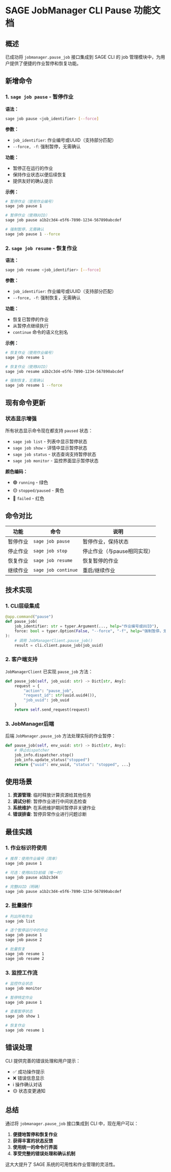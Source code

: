 # SAGE JobManager CLI Pause 功能文档

## 概述

已成功将 `jobmanager.pause_job` 接口集成到 SAGE CLI 的 job 管理模块中，为用户提供了便捷的作业暂停和恢复功能。

## 新增命令

### 1. `sage job pause` - 暂停作业

**语法：**
```bash
sage job pause <job_identifier> [--force]
```

**参数：**
- `job_identifier`: 作业编号或UUID（支持部分匹配）
- `--force, -f`: 强制暂停，无需确认

**功能：**
- 暂停正在运行的作业
- 保持作业状态以便后续恢复
- 提供友好的确认提示

**示例：**
```bash
# 暂停作业（使用作业编号）
sage job pause 1

# 暂停作业（使用UUID）
sage job pause a1b2c3d4-e5f6-7890-1234-567890abcdef

# 强制暂停，无需确认
sage job pause 1 --force
```

### 2. `sage job resume` - 恢复作业

**语法：**
```bash
sage job resume <job_identifier> [--force]
```

**参数：**
- `job_identifier`: 作业编号或UUID（支持部分匹配）
- `--force, -f`: 强制恢复，无需确认

**功能：**
- 恢复已暂停的作业
- 从暂停点继续执行
- `continue` 命令的语义化别名

**示例：**
```bash
# 恢复作业（使用作业编号）
sage job resume 1

# 恢复作业（使用UUID）
sage job resume a1b2c3d4-e5f6-7890-1234-567890abcdef

# 强制恢复，无需确认
sage job resume 1 --force
```

## 现有命令更新

### 状态显示增强

所有状态显示命令现在都支持 `paused` 状态：

- `sage job list` - 列表中显示暂停状态
- `sage job show` - 详情中显示暂停状态
- `sage job status` - 状态查询支持暂停状态
- `sage job monitor` - 监控界面显示暂停状态

**颜色编码：**
- 🟢 `running` - 绿色
- 🟡 `stopped/paused` - 黄色
- 🔴 `failed` - 红色

## 命令对比

| 功能 | 命令 | 说明 |
|------|------|------|
| 暂停作业 | `sage job pause` | 暂停作业，保持状态 |
| 停止作业 | `sage job stop` | 停止作业（与pause相同实现）|
| 恢复作业 | `sage job resume` | 恢复暂停的作业 |
| 继续作业 | `sage job continue` | 重启/继续作业 |

## 技术实现

### 1. CLI层级集成

```python
@app.command("pause")
def pause_job(
    job_identifier: str = typer.Argument(..., help="作业编号或UUID"),
    force: bool = typer.Option(False, "--force", "-f", help="强制暂停，无需确认")
):
    # 调用 JobManagerClient.pause_job()
    result = cli.client.pause_job(job_uuid)
```

### 2. 客户端支持

`JobManagerClient` 已实现 `pause_job` 方法：

```python
def pause_job(self, job_uuid: str) -> Dict[str, Any]:
    request = {
        "action": "pause_job",
        "request_id": str(uuid.uuid4()),
        "job_uuid": job_uuid
    }
    return self.send_request(request)
```

### 3. JobManager后端

后端 `JobManager.pause_job` 方法处理实际的作业暂停：

```python
def pause_job(self, env_uuid: str) -> Dict[str, Any]:
    # 停止dispatcher
    job_info.dispatcher.stop()
    job_info.update_status("stopped")
    return {"uuid": env_uuid, "status": "stopped", ...}
```

## 使用场景

1. **资源管理**: 临时释放计算资源给其他任务
2. **调试分析**: 暂停作业进行中间状态检查
3. **系统维护**: 在系统维护期间暂停非关键作业
4. **错误排查**: 暂停异常作业进行问题诊断

## 最佳实践

### 1. 作业标识符使用
```bash
# 推荐：使用作业编号（简单）
sage job pause 1

# 可选：使用UUID前缀（唯一时）
sage job pause a1b2c3d4

# 完整UUID（明确）
sage job pause a1b2c3d4-e5f6-7890-1234-567890abcdef
```

### 2. 批量操作
```bash
# 列出所有作业
sage job list

# 逐个暂停运行中的作业
sage job pause 1
sage job pause 2

# 批量恢复
sage job resume 1
sage job resume 2
```

### 3. 监控工作流
```bash
# 监控作业状态
sage job monitor

# 暂停特定作业
sage job pause 1

# 查看暂停状态
sage job show 1

# 恢复作业
sage job resume 1
```

## 错误处理

CLI 提供完善的错误处理和用户提示：

- ✅ 成功操作提示
- ❌ 错误信息显示
- ℹ️ 操作确认对话
- 🟡 状态变更通知

## 总结

通过将 `jobmanager.pause_job` 接口集成到 CLI 中，现在用户可以：

1. **便捷地暂停和恢复作业**
2. **获得丰富的状态反馈**
3. **使用统一的命令行界面**
4. **享受完整的错误处理和确认机制**

这大大提升了 SAGE 系统的可用性和作业管理的灵活性。
